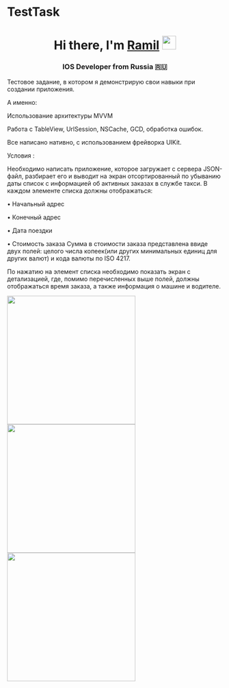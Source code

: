 # TestTask
<h1 align="center">Hi there, I'm <a href="https://github.com/Ramalike" target="_blank">Ramil</a> 
<img src="https://github.com/blackcater/blackcater/raw/main/images/Hi.gif" height="32"/></h1>
<h3 align="center"> IOS Developer from Russia 🇷🇺</h3>
Тестовое задание, в котором я демонстрирую свои навыки при создании приложения. 

А именно:

Использование архитектуры MVVM

Работа с TableView, UrlSession, NSCache, GCD, обработка ошибок. 

Все написано нативно, с использованием фрейворка UIKit.

Условия :

Необходимо написать приложение, которое загружает с сервера JSON-файл, разбирает его и выводит на экран отсортированный по убыванию даты список с информацией об активных заказах в службе такси. В каждом элементе списка должны отображаться:


• Начальный адрес


• Конечный адрес


• Дата поездки


• Стоимость заказа
Сумма в стоимости заказа представлена ввиде двух полей: целого числа копеек(или других минимальных единиц для других валют) и кода валюты по ISO 4217. 


По нажатию на элемент списка необходимо показать экран с детализацией, где, помимо перечисленных выше полей, должны отображаться время заказа, а также информация о машине и водителе.

<img src="https://i.ibb.co/4VfLHNz/Simulator-Screen-Shot-i-Phone-11-2022-03-07-at-01-38-42.png" width="300">
<img src="https://i.ibb.co/TmXvG5n/Simulator-Screen-Shot-i-Phone-11-2022-03-07-at-01-38-29.png" width="300">
<img src="https://i.ibb.co/THCpmW8/Simulator-Screen-Shot-i-Phone-11-2022-03-07-at-01-47-35.png" width="300">

